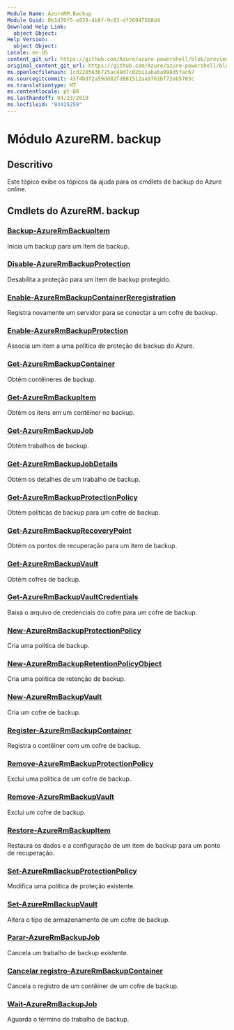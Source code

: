 ```yaml
---
Module Name: AzureRM.Backup
Module Guid: 0b1d76f5-a928-4b8f-9c83-df26947568d4
Download Help Link:
  object Object: 
Help Version:
  object Object: 
Locale: en-US
content_git_url: https://github.com/Azure/azure-powershell/blob/preview/src/ResourceManager/AzureBackup/Commands.AzureBackup/help/AzureRM.Backup.md
original_content_git_url: https://github.com/Azure/azure-powershell/blob/preview/src/ResourceManager/AzureBackup/Commands.AzureBackup/help/AzureRM.Backup.md
ms.openlocfilehash: 1cd2205636725ac49d7c02b11ababa098d5fac67
ms.sourcegitcommit: 43f4bdf2a59dd82fd881512aa9761bf72eb5703c
ms.translationtype: MT
ms.contentlocale: pt-BR
ms.lasthandoff: 04/23/2019
ms.locfileid: "93425259"
---
```

# Módulo AzureRM. backup
## Descritivo
Este tópico exibe os tópicos da ajuda para os cmdlets de backup do Azure online.

## Cmdlets do AzureRM. backup
### [Backup-AzureRmBackupItem](Backup-AzureRmBackupItem.md)
Inicia um backup para um item de backup.

### [Disable-AzureRmBackupProtection](Disable-AzureRmBackupProtection.md)
Desabilita a proteção para um item de backup protegido.

### [Enable-AzureRmBackupContainerReregistration](Enable-AzureRmBackupContainerReregistration.md)
Registra novamente um servidor para se conectar a um cofre de backup.

### [Enable-AzureRmBackupProtection](Enable-AzureRmBackupProtection.md)
Associa um item a uma política de proteção de backup do Azure.

### [Get-AzureRmBackupContainer](Get-AzureRmBackupContainer.md)
Obtém contêineres de backup.

### [Get-AzureRmBackupItem](Get-AzureRmBackupItem.md)
Obtém os itens em um contêiner no backup.

### [Get-AzureRmBackupJob](Get-AzureRmBackupJob.md)
Obtém trabalhos de backup.

### [Get-AzureRmBackupJobDetails](Get-AzureRmBackupJobDetails.md)
Obtém os detalhes de um trabalho de backup.

### [Get-AzureRmBackupProtectionPolicy](Get-AzureRmBackupProtectionPolicy.md)
Obtém políticas de backup para um cofre de backup.

### [Get-AzureRmBackupRecoveryPoint](Get-AzureRmBackupRecoveryPoint.md)
Obtém os pontos de recuperação para um item de backup.

### [Get-AzureRmBackupVault](Get-AzureRmBackupVault.md)
Obtém cofres de backup.

### [Get-AzureRmBackupVaultCredentials](Get-AzureRmBackupVaultCredentials.md)
Baixa o arquivo de credenciais do cofre para um cofre de backup.

### [New-AzureRmBackupProtectionPolicy](New-AzureRmBackupProtectionPolicy.md)
Cria uma política de backup.

### [New-AzureRmBackupRetentionPolicyObject](New-AzureRmBackupRetentionPolicyObject.md)
Cria uma política de retenção de backup.

### [New-AzureRmBackupVault](New-AzureRmBackupVault.md)
Cria um cofre de backup.

### [Register-AzureRmBackupContainer](Register-AzureRmBackupContainer.md)
Registra o contêiner com um cofre de backup.

### [Remove-AzureRmBackupProtectionPolicy](Remove-AzureRmBackupProtectionPolicy.md)
Exclui uma política de um cofre de backup.

### [Remove-AzureRmBackupVault](Remove-AzureRmBackupVault.md)
Exclui um cofre de backup.

### [Restore-AzureRmBackupItem](Restore-AzureRmBackupItem.md)
Restaura os dados e a configuração de um item de backup para um ponto de recuperação.

### [Set-AzureRmBackupProtectionPolicy](Set-AzureRmBackupProtectionPolicy.md)
Modifica uma política de proteção existente.

### [Set-AzureRmBackupVault](Set-AzureRmBackupVault.md)
Altera o tipo de armazenamento de um cofre de backup.

### [Parar-AzureRmBackupJob](Stop-AzureRmBackupJob.md)
Cancela um trabalho de backup existente.

### [Cancelar registro-AzureRmBackupContainer](Unregister-AzureRmBackupContainer.md)
Cancela o registro de um contêiner de um cofre de backup.

### [Wait-AzureRmBackupJob](Wait-AzureRmBackupJob.md)
Aguarda o término do trabalho de backup.

